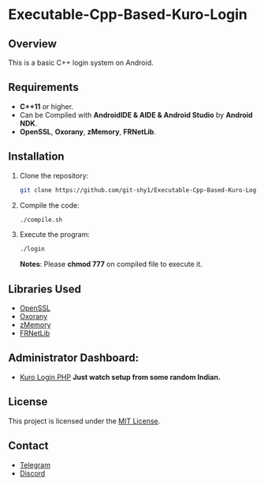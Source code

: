 
# Executable-Cpp-Based-Kuro-Login

## Overview

This is a basic C++ login system on Android.

## Requirements

- **C++11** or higher.
- Can be Compiled with **AndroidIDE & AIDE & Android Studio** by **Android NDK**.
- **OpenSSL**, **Oxorany**, **zMemory**, **FRNetLib**.

## Installation

1. Clone the repository:
   ```sh
   git clone https://github.com/git-shy1/Executable-Cpp-Based-Kuro-Login.git
   ```
2. Compile the code:
   ```sh
   ./compile.sh
   ```

3. Execute the program:
   ```sh
   ./login
   ```
   **Notes**: Please **chmod 777** on compiled file to execute it.

## Libraries Used
- [OpenSSL](https://github.com/openssl/openssl)
- [Oxorany](https://github.com/llxiaoyuan/oxorany)
- [zMemory](https://github.com/ac3ss0r/ZMemory)
- [FRNetLib](https://github.com/Cloaked9000/frnetlib)

## Administrator Dashboard:
- [Kuro Login PHP](https://github.com/git-shy1/Executable-Cpp-Based-Kuro-Login/blob/main/PHP-Files/KuroPanel.zip)
  **Just watch setup from some random Indian.**

## License
This project is licensed under the [MIT License](LICENSE).

## Contact
- [Telegram](https://t.me/ngocbaocheat/)
- [Discord](https://discord.com/invite/M2DNrQns)
